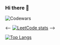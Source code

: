 ### Hi there 👋

<image src="https://www.codewars.com/users/dezhik74/badges/large" alt="Codewars">


<-- [![LeetCode stats](https://leetcode-stats-six.vercel.app/api?username=dezhik74&theme=dark)](https://github.com/KnlnKS/leetcode-stats) -->


[![Top Langs](https://github-readme-stats.vercel.app/api/top-langs/?username=dezhik74&theme=radical)](https://github.com/anuraghazra/github-readme-stats)



<!--
**dezhik74/dezhik74** is a ✨ _special_ ✨ repository because its `README.md` (this file) appears on your GitHub profile.

Here are some ideas to get you started:

- 🔭 I’m currently working on ...
- 🌱 I’m currently learning ...
- 👯 I’m looking to collaborate on ...
- 🤔 I’m looking for help with ...
- 💬 Ask me about ...
- 📫 How to reach me: ...
- 😄 Pronouns: ...
- ⚡ Fun fact: ...
-->
